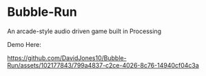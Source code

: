 # Bubble-Run
An arcade-style audio driven game built in Processing

Demo Here:


https://github.com/DavidJones10/Bubble-Run/assets/102177843/799a4837-c2ce-4026-8c76-14940cf04c3a












